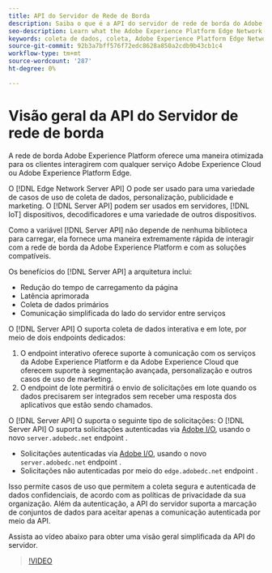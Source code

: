 ```yaml
---
title: API do Servidor de Rede de Borda
description: Saiba o que é a API do servidor de rede de borda do Adobe Experience Platform e como usá-la.
seo-description: Learn what the Adobe Experience Platform Edge Network Server API is and how you can use it.
keywords: coleta de dados, coleta, Adobe Experience Platform Edge Network, api do servidor;
source-git-commit: 92b3a7bff576f72edc8628a850a2cdb9b43cb1c4
workflow-type: tm+mt
source-wordcount: '287'
ht-degree: 0%

---
```



# Visão geral da API do Servidor de rede de borda

A rede de borda Adobe Experience Platform oferece uma maneira otimizada para os clientes interagirem com qualquer serviço Adobe Experience Cloud ou Adobe Experience Platform Edge.

O [!DNL Edge Network Server API] O pode ser usado para uma variedade de casos de uso de coleta de dados, personalização, publicidade e marketing. O [!DNL Server API] podem ser usados em servidores, [!DNL IoT] dispositivos, decodificadores e uma variedade de outros dispositivos.

Como a variável [!DNL Server API] não depende de nenhuma biblioteca para carregar, ela fornece uma maneira extremamente rápida de interagir com a rede de borda da Adobe Experience Platform e com as soluções compatíveis.

Os benefícios do [!DNL Server API] a arquitetura inclui:

* Redução do tempo de carregamento da página
* Latência aprimorada
* Coleta de dados primários
* Comunicação simplificada do lado do servidor entre serviços

O [!DNL Server API] O suporta coleta de dados interativa e em lote, por meio de dois endpoints dedicados:

1. O endpoint interativo oferece suporte à comunicação com os serviços da Adobe Experience Platform e da Adobe Experience Cloud que oferecem suporte à segmentação avançada, personalização e outros casos de uso de marketing.
2. O endpoint de lote permitirá o envio de solicitações em lote quando os dados precisarem ser integrados sem receber uma resposta dos aplicativos que estão sendo chamados.

O [!DNL Server API] O suporta o seguinte tipo de solicitações: O [!DNL Server API] O suporta solicitações autenticadas via [Adobe I/O](https://developer.adobe.com/), usando o novo `server.adobedc.net` endpoint .

* Solicitações autenticadas via [Adobe I/O](https://developer.adobe.com/), usando o novo `server.adobedc.net` endpoint .
* Solicitações não autenticadas por meio do `edge.adobedc.net` endpoint .

Isso permite casos de uso que permitem a coleta segura e autenticada de dados confidenciais, de acordo com as políticas de privacidade da sua organização. Além da autenticação, a API do servidor suporta a marcação de conjuntos de dados para aceitar apenas a comunicação autenticada por meio da API.

Assista ao vídeo abaixo para obter uma visão geral simplificada da API do servidor.

>[!VIDEO](https://video.tv.adobe.com/v/341448/)
